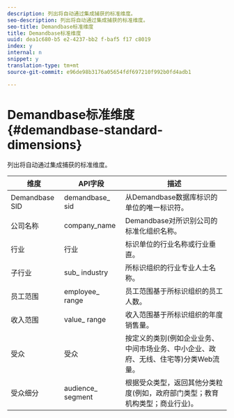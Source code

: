 ```yaml
---
description: 列出将自动通过集成捕获的标准维度。
seo-description: 列出将自动通过集成捕获的标准维度。
seo-title: Demandbase标准维度
title: Demandbase标准维度
uuid: dea1c680-b5 e2-4237-bb2 f-baf5 f17 c8019
index: y
internal: n
snippet: y
translation-type: tm+mt
source-git-commit: e96de98b3176a05654fdf697210f992b0fd4adb1

---
```



# Demandbase标准维度{#demandbase-standard-dimensions}

列出将自动通过集成捕获的标准维度。

| 维度 | API字段 | 描述 |
|---|---|---|
| Demandbase SID | demandbase_ sid | 从Demandbase数据库标识的单位的唯一标识符。 |
| 公司名称 | company_name | Demandbase对所识别公司的标准化组织名称。 |
| 行业 | 行业 | 标识单位的行业名称或行业垂直。 |
| 子行业 | sub_ industry | 所标识组织的行业专业人士名称。 |
| 员工范围 | employee_ range | 员工范围基于所标识组织的员工人数。 |
| 收入范围 | value_ range | 收入范围基于所标识组织的年度销售量。 |
| 受众 | 受众 | 按定义的类别(例如企业业务、中间市场业务、中小企业、政府、无线、住宅等)分类Web流量。 |
| 受众细分 | audience_ segment | 根据受众类型，返回其他分类粒度(例如，政府部门类型；教育机构类型；商业行业)。 |

